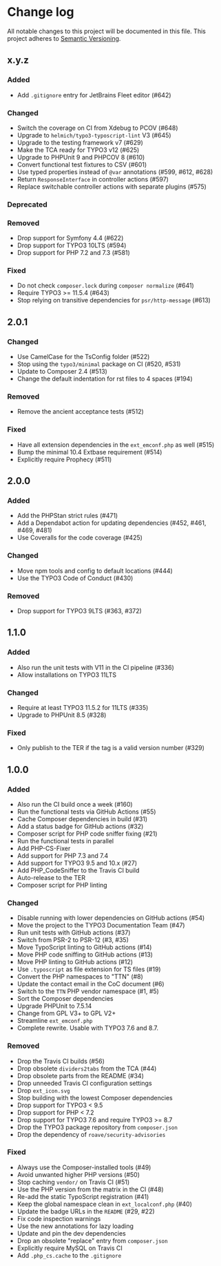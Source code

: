 # Change log

All notable changes to this project will be documented in this file.
This project adheres to [Semantic Versioning](https://semver.org/).

## x.y.z

### Added
- Add `.gitignore` entry for JetBrains Fleet editor (#642)

### Changed
- Switch the coverage on CI from Xdebug to PCOV (#648)
- Upgrade to `helmich/typo3-typoscript-lint` V3 (#645)
- Upgrade to the testing framework v7 (#629)
- Make the TCA ready for TYPO3 v12 (#625)
- Upgrade to PHPUnit 9 and PHPCOV 8 (#610)
- Convert functional test fixtures to CSV (#601)
- Use typed properties instead of `@var` annotations (#599, #612, #628)
- Return `ResponseInterface` in controller actions (#597)
- Replace switchable controller actions with separate plugins (#575)

### Deprecated

### Removed
- Drop support for Symfony 4.4 (#622)
- Drop support for TYPO3 10LTS (#594)
- Drop support for PHP 7.2 and 7.3 (#581)

### Fixed
- Do not check `composer.lock` during `composer normalize` (#641)
- Require TYPO3 >= 11.5.4 (#643)
- Stop relying on transitive dependencies for `psr/http-message` (#613)

## 2.0.1

### Changed
- Use CamelCase for the TsConfig folder (#522)
- Stop using the `typo3/minimal` package on CI (#520, #531)
- Update to Composer 2.4 (#513)
- Change the default indentation for rst files to 4 spaces (#194)

### Removed
- Remove the ancient acceptance tests (#512)

### Fixed
- Have all extension dependencies in the `ext_emconf.php` as well (#515)
- Bump the minimal 10.4 Extbase requirement (#514)
- Explicitly require Prophecy (#511)

## 2.0.0

### Added
- Add the PHPStan strict rules (#471)
- Add a Dependabot action for updating dependencies (#452, #461, #469, #481)
- Use Coveralls for the code coverage (#425)

### Changed
- Move npm tools and config to default locations (#444)
- Use the TYPO3 Code of Conduct (#430)

### Removed
- Drop support for TYPO3 9LTS (#363, #372)

## 1.1.0

### Added
- Also run the unit tests with V11 in the CI pipeline (#336)
- Allow installations on TYPO3 11LTS

### Changed
- Require at least TYPO3 11.5.2 for 11LTS (#335)
- Upgrade to PHPUnit 8.5 (#328)

### Fixed
- Only publish to the TER if the tag is a valid version number (#329)

## 1.0.0

### Added
- Also run the CI build once a week (#160)
- Run the functional tests via GitHub Actions (#55)
- Cache Composer dependencies in build (#31)
- Add a status badge for GitHub actions (#32)
- Composer script for PHP code sniffer fixing (#21)
- Run the functional tests in parallel
- Add PHP-CS-Fixer
- Add support for PHP 7.3 and 7.4
- Add support for TYPO3 9.5 and 10.x (#27)
- Add PHP_CodeSniffer to the Travis CI build
- Auto-release to the TER
- Composer script for PHP linting

### Changed
- Disable running with lower dependencies on GitHub actions (#54)
- Move the project to the TYPO3 Documentation Team (#47)
- Run unit tests with GitHub actions (#37)
- Switch from PSR-2 to PSR-12 (#3, #35)
- Move TypoScript linting to GitHub actions (#14)
- Move PHP code sniffing to GitHub actions (#13)
- Move PHP linting to GitHub actions (#12)
- Use `.typoscript` as file extension for TS files (#19)
- Convert the PHP namespaces to "TTN" (#8)
- Update the contact email in the CoC document (#6)
- Switch to the `TTN` PHP vendor namespace (#1, #5)
- Sort the Composer dependencies
- Upgrade PHPUnit to 7.5.14
- Change from GPL V3+ to GPL V2+
- Streamline `ext_emconf.php`
- Complete rewrite. Usable with TYPO3 7.6 and 8.7.

### Removed
- Drop the Travis CI builds (#56)
- Drop obsolete `dividers2tabs` from the TCA (#44)
- Drop obsolete parts from the README (#34)
- Drop unneeded Travis CI configuration settings
- Drop `ext_icon.svg`
- Stop building with the lowest Composer dependencies
- Drop support for TYPO3 < 9.5
- Drop support for PHP < 7.2
- Drop support for TYPO3 7.6 and require TYPO3 >= 8.7
- Drop the TYPO3 package repository from `composer.json`
- Drop the dependency of `roave/security-advisories`

### Fixed
- Always use the Composer-installed tools (#49)
- Avoid unwanted higher PHP versions (#50)
- Stop caching `vendor/` on Travis CI (#51)
- Use the PHP version from the matrix in the CI (#48)
- Re-add the static TypoScript registration (#41)
- Keep the global namespace clean in `ext_localconf.php` (#40)
- Update the badge URLs in the `README` (#29, #22)
- Fix code inspection warnings
- Use the new annotations for lazy loading
- Update and pin the dev dependencies
- Drop an obsolete "replace" entry from `composer.json`
- Explicitly require MySQL on Travis CI
- Add `.php_cs.cache` to the `.gitignore`
